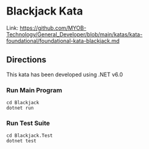 # Blackjack Kata
Link: https://github.com/MYOB-Technology/General_Developer/blob/main/katas/kata-foundational/foundational-kata-blackjack.md

## Directions
This kata has been developed using .NET v6.0

### Run Main Program
    cd Blackjack 
    dotnet run

### Run Test Suite
    cd Blackjack.Test
    dotnet test
